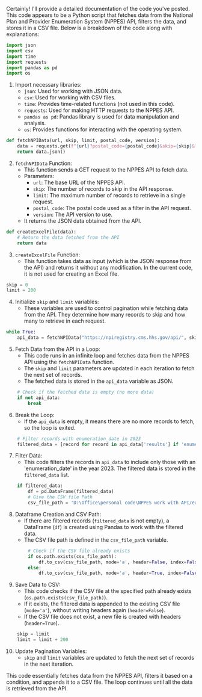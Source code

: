 Certainly! I'll provide a detailed documentation of the code you've posted. This code appears to be a Python script that fetches data from the National Plan and Provider Enumeration System (NPPES) API, filters the data, and stores it in a CSV file. Below is a breakdown of the code along with explanations:

```python
import json
import csv
import time
import requests
import pandas as pd
import os
```

1. Import necessary libraries:
   - `json`: Used for working with JSON data.
   - `csv`: Used for working with CSV files.
   - `time`: Provides time-related functions (not used in this code).
   - `requests`: Used for making HTTP requests to the NPPES API.
   - `pandas as pd`: Pandas library is used for data manipulation and analysis.
   - `os`: Provides functions for interacting with the operating system.

```python
def fetchNPIData(url, skip, limit, postal_code, version):
    data = requests.get(f"{url}?postal_code={postal_code}&skip={skip}&limit={limit}&pretty&version={version}")
    return data.json()
```

2. `fetchNPIData` Function:
   - This function sends a GET request to the NPPES API to fetch data.
   - Parameters:
     - `url`: The base URL of the NPPES API.
     - `skip`: The number of records to skip in the API response.
     - `limit`: The maximum number of records to retrieve in a single request.
     - `postal_code`: The postal code used as a filter in the API request.
     - `version`: The API version to use.
   - It returns the JSON data obtained from the API.

```python
def createExcelFile(data):
    # Return the data fetched from the API
    return data
```

3. `createExcelFile` Function:
   - This function takes data as input (which is the JSON response from the API) and returns it without any modification. In the current code, it is not used for creating an Excel file.

```python
skip = 0
limit = 200
```

4. Initialize `skip` and `limit` variables:
   - These variables are used to control pagination while fetching data from the API. They determine how many records to skip and how many to retrieve in each request.

```python
while True:
    api_data = fetchNPIData("https://npiregistry.cms.hhs.gov/api/", skip, limit, 10001, 2.1)
```

5. Fetch Data from the API in a Loop:
   - This code runs in an infinite loop and fetches data from the NPPES API using the `fetchNPIData` function.
   - The `skip` and `limit` parameters are updated in each iteration to fetch the next set of records.
   - The fetched data is stored in the `api_data` variable as JSON.

```python
    # Check if the fetched data is empty (no more data)
    if not api_data:
        break
```

6. Break the Loop:
   - If the `api_data` is empty, it means there are no more records to fetch, so the loop is exited.

```python
    # Filter records with enumeration_date in 2023
    filtered_data = [record for record in api_data['results'] if 'enumeration_date' in record['basic'] and record['basic']['enumeration_date'].startswith('2023')]
```

7. Filter Data:
   - This code filters the records in `api_data` to include only those with an 'enumeration_date' in the year 2023. The filtered data is stored in the `filtered_data` list.

```python
    if filtered_data:
        df = pd.DataFrame(filtered_data)
        # Give the CSV file Path
        csv_file_path = 'D:\Office\personal code\NPPES work with API/example.csv'
```

8. Dataframe Creation and CSV Path:
   - If there are filtered records (`filtered_data` is not empty), a DataFrame (`df`) is created using Pandas to work with the filtered data.
   - The CSV file path is defined in the `csv_file_path` variable.

```python
        # Check if the CSV file already exists
        if os.path.exists(csv_file_path):
            df.to_csv(csv_file_path, mode='a', header=False, index=False)
        else:
            df.to_csv(csv_file_path, mode='a', header=True, index=False)
```

9. Save Data to CSV:
   - This code checks if the CSV file at the specified path already exists (`os.path.exists(csv_file_path)`).
   - If it exists, the filtered data is appended to the existing CSV file (`mode='a'`), without writing headers again (`header=False`).
   - If the CSV file does not exist, a new file is created with headers (`header=True`).

```python
    skip = limit
    limit = limit + 200
```

10. Update Pagination Variables:
    - `skip` and `limit` variables are updated to fetch the next set of records in the next iteration.

This code essentially fetches data from the NPPES API, filters it based on a condition, and appends it to a CSV file. The loop continues until all the data is retrieved from the API.
